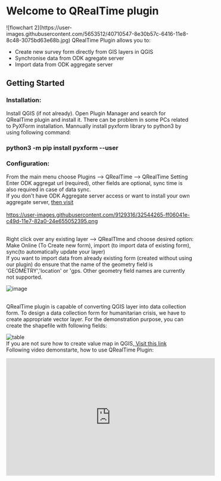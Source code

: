 <h1> Welcome to QRealTime plugin</h1>
![flowchart 2](https://user-images.githubusercontent.com/5653512/40710547-8e30b57c-6416-11e8-8c48-3075bd63e68b.jpg)
QRealTime Plugin allows you to:
<UL>
<LI > Create new survey form directly from GIS layers in QGIS </LI>
<LI > Synchronise data from ODK agregate server </LI>
<LI > Import data from ODK aggregate server </LI> </UL>

<h2> Getting Started </h2>
<h3> Installation:</h3>
Install QGIS (if not already). Open Plugin Manager and search for QRealTime plugin and install it.
There can be problem in some PCs related to PyXForm installation. 
Mannually install pyxform library  to python3 by using following command:<br>
<h3> python3 -m pip install pyxform --user <h3>
  
<h3>Configuration:</h3>

From the main menu choose Plugins --> QRealTime --> QRealTime Setting
<br>
Enter ODK aggregat url (required), other fields are optional, sync time is also required in case of data sync.
<br>
If you don't have ODK Aggregate server access or want to install your own aggregate server,  <a href="http://docs.opendatakit.org/aggregate-guide/"> then visit </a>
<br>
<br>
https://user-images.githubusercontent.com/9129316/32544265-ff06041e-c49d-11e7-82a0-24e655052395.png

<br>
Right click over any existing layer --> QRealTIme and choose desired option: 
<br>Make Online (To Create new form), import (to import data of existing form), sync(to automatically update your layer)
<br>If you want to import data from already existing form (created without using our plugin) do ensure that the name of the geometry field is 'GEOMETRY','location' or 'gps. Other geometry field names are currently not supported.

![image](https://user-images.githubusercontent.com/9129316/32544408-65f01516-c49e-11e7-9077-a9e18c602e11.png)

<br>
QRealTime plugin is capable of converting QGIS layer into data collection form. To design a data collection form for humanitarian crisis, we have to create appropriate vector layer. For the demonstration purpose, you can create the shapefile with following fields:
<br>

![table](https://user-images.githubusercontent.com/9129316/33984020-2d6d7170-e0dc-11e7-8458-c9c2feb275b6.png)
<br>
If you are not sure how to create  value map in QGIS,<a href= "http://www.northrivergeographic.com/archives/qgis-and-value-maps"> Visit this link </a>
<br>
Following video demonstarte, how to use QRealTime Plugin:
<br>
<iframe width="560" height="315" src="https://www.youtube.com/embed/zmr2CC5G-m4" frameborder="0" allow="autoplay; encrypted-media" allowfullscreen></iframe>
<br>

